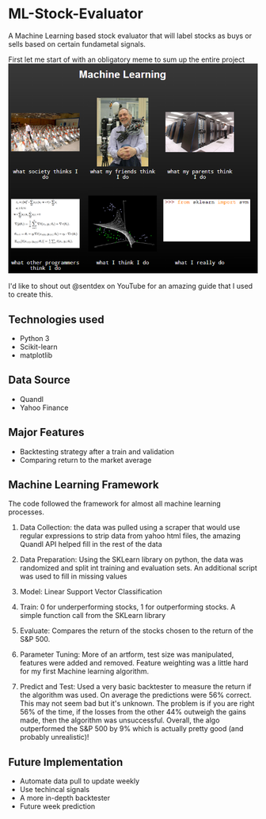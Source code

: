 # ML-Stock-Evaluator
A Machine Learning based stock evaluator that will label stocks as buys or sells based on certain fundametal signals.

First let me start of with an obligatory meme to sum up the entire project
![alt text](https://github.com/aaronalmeida/ML-Stock-Evaluator/blob/master/machineLearning.png)

I'd like to shout out @sentdex on YouTube for an amazing guide that I used to create this.


## Technologies used
- Python 3
- Scikit-learn
- matplotlib

## Data Source
- Quandl
- Yahoo Finance

## Major Features
- Backtesting strategy after a train and validation 
- Comparing return to the market average

## Machine Learning Framework

The code followed the framework for almost all machine learning processes. 
1. Data Collection: the data was pulled using a scraper that would use regular expressions to strip data from yahoo html files, the amazing Quandl API helped fill in the rest of the data

2. Data Preparation: Using the SKLearn library on python, the data was randomized and split int training and evaluation sets. An additional script was used to fill in missing values

3. Model: Linear Support Vector Classification

4. Train: 0 for underperforming stocks, 1 for outperforming stocks. A simple function call from the SKLearn library 

5. Evaluate: Compares the return of the stocks chosen to the return of the S&P 500.

6. Parameter Tuning: More of an artform, test size was manipulated, features were added and removed. Feature weighting was a little hard for my first Machine learning algorithm.

7. Predict and Test: Used a very basic backtester to measure the return if the algorithm was used. On average the predictions were 56% correct. This may not seem bad but it's unknown. The problem is if you are right 56% of the time, if the losses from the other 44% outweigh the gains made, then the algorithm was unsuccessful. Overall, the algo outperformed the S&P 500 by 9% which is actually pretty good (and probably unrealistic)!


## Future Implementation 
- Automate data pull to update weekly 
- Use techincal signals 
- A more in-depth backtester 
- Future week prediction 
